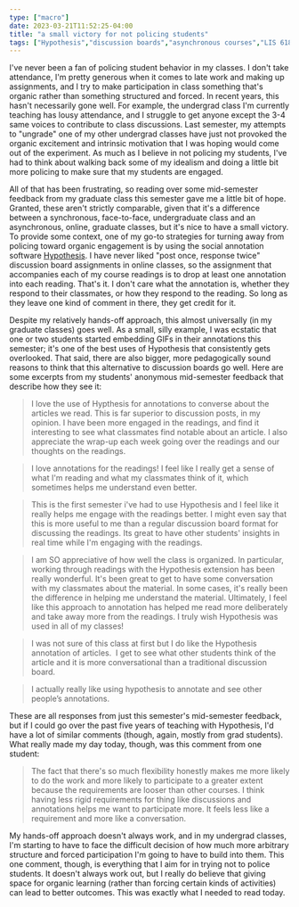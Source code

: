 ```yaml
---
type: ["macro"]
date: 2023-03-21T11:52:25-04:00
title: "a small victory for not policing students"
tags: ["Hypothesis","discussion boards","asynchronous courses","LIS 618","online teaching","online learning","social annotation","ungrading","ICT 302","ICT 202"]
---
```

I've never been a fan of policing student behavior in my classes. I don't take attendance, I'm pretty generous when it comes to late work and making up assignments, and I try to make participation in class something that's organic rather than something structured and forced. In recent years, this hasn't necessarily gone well. For example, the undergrad class I'm currently teaching has lousy attendance, and I struggle to get anyone except the 3-4 same voices to contribute to class discussions. Last semester, my attempts to "ungrade" one of my other undergrad classes have just not provoked the organic excitement and intrinsic motivation that I was hoping would come out of the experiment. As much as I believe in not policing my students, I've had to think about walking back some of my idealism and doing a little bit more policing to make sure that my students are engaged.

All of that has been frustrating, so reading over some mid-semester feedback from my graduate class this semester gave me a little bit of hope. Granted, these aren't strictly comparable, given that it's a difference between a synchronous, face-to-face, undergraduate class and an asynchronous, online, graduate classes, but it's nice to have a small victory. To provide some context, one of my go-to strategies for turning away from policing toward organic engagement is by using the social annotation software [Hypothesis](https://web.hypothes.is/). I have never liked "post once, response twice" discussion board assignments in online classes, so the assignment that accompanies each of my course readings is to drop at least one annotation into each reading. That's it. I don't care what the annotation is, whether they respond to their classmates, or how they respond to the reading. So long as they leave one kind of comment in there, they get credit for it. 

Despite my relatively hands-off approach, this almost universally (in my graduate classes) goes well. As a small, silly example, I was ecstatic that one or two students started embedding GIFs in their annotations this semester; it's one of the best uses of Hypothesis that consistently gets overlooked. That said, there are also bigger, more pedagogically sound reasons to think that this alternative to discussion boards go well. Here are some excerpts from my students' anonymous mid-semester feedback that describe how they see it: 

> I love the use of Hypthesis for annotations to converse about the articles we read. This is far superior to discussion posts, in my opinion. I have been more engaged in the readings, and find it interesting to see what classmates find notable about an article. I also appreciate the wrap-up each week going over the readings and our thoughts on the readings.

> I love annotations for the readings! I feel like I really get a sense of what I'm reading and what my classmates think of it, which sometimes helps me understand even better.

> This is the first semester i've had to use Hypothesis and I feel like it really helps me engage with the readings better. I might even say that this is more useful to me than a regular discussion board format for discussing the readings. Its great to have other students' insights in real time while I'm engaging with the readings. 

> I am SO appreciative of how well the class is organized. In particular, working through readings with the Hypothesis extension has been really wonderful. It's been great to get to have some conversation with my classmates about the material. In some cases, it's really been the difference in helping me understand the material. Ultimately, I feel like this approach to annotation has helped me read more deliberately and take away more from the readings. I truly wish Hypothesis was used in all of my classes!

> I was not sure of this class at first but I do like the Hypothesis annotation of articles.  I get to see what other students think of the article and it is more conversational than a traditional discussion board.

> I actually really like using hypothesis to annotate and see other people’s annotations. 

These are all responses from just this semester's mid-semester feedback, but if I could go over the past five years of teaching with Hypothesis, I'd have a lot of similar comments (though, again, mostly from grad students). What really made my day today, though, was this comment from one student:

> The fact that there's so much flexibility honestly makes me more likely to do the work and more likely to participate to a greater extent because the requirements are looser than other courses. I think having less rigid requirements for thing like discussions and annotations helps me want to participate more. It feels less like a requirement and more like a conversation.

My hands-off approach doesn't always work, and in my undergrad classes, I'm starting to have to face the difficult decision of how much more arbitrary structure and forced participation I'm going to have to build into them. This one comment, though, is everything that I aim for in trying not to police students. It doesn't always work out, but I really do believe that giving space for organic learning (rather than forcing certain kinds of activities) can lead to better outcomes. This was exactly what I needed to read today.
